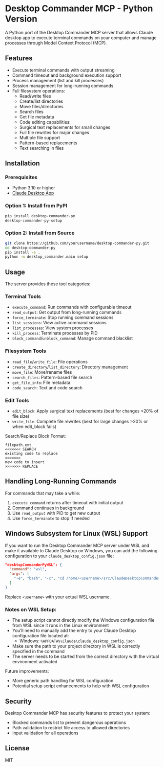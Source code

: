 # Desktop Commander MCP - Python Version

A Python port of the Desktop Commander MCP server that allows Claude desktop app to execute terminal commands on your computer and manage processes through Model Context Protocol (MCP).

## Features

- Execute terminal commands with output streaming
- Command timeout and background execution support
- Process management (list and kill processes)
- Session management for long-running commands
- Full filesystem operations:
  - Read/write files
  - Create/list directories
  - Move files/directories
  - Search files
  - Get file metadata
  - Code editing capabilities:
  - Surgical text replacements for small changes
  - Full file rewrites for major changes
  - Multiple file support
  - Pattern-based replacements
  - Text searching in files

## Installation

### Prerequisites

- Python 3.10 or higher
- [Claude Desktop App](https://claude.ai/download)

### Option 1: Install from PyPI

```bash
pip install desktop-commander-py
desktop-commander-py-setup
```

### Option 2: Install from Source

```bash
git clone https://github.com/yourusername/desktop-commander-py.git
cd desktop-commander-py
pip install -e .
python -m desktop_commander.main setup
```

## Usage

The server provides these tool categories:

### Terminal Tools
- `execute_command`: Run commands with configurable timeout
- `read_output`: Get output from long-running commands
- `force_terminate`: Stop running command sessions
- `list_sessions`: View active command sessions
- `list_processes`: View system processes
- `kill_process`: Terminate processes by PID
- `block_command`/`unblock_command`: Manage command blacklist

### Filesystem Tools
- `read_file`/`write_file`: File operations
- `create_directory`/`list_directory`: Directory management  
- `move_file`: Move/rename files
- `search_files`: Pattern-based file search
- `get_file_info`: File metadata
- `code_search`: Text and code search

### Edit Tools
- `edit_block`: Apply surgical text replacements (best for changes <20% of file size)
- `write_file`: Complete file rewrites (best for large changes >20% or when edit_block fails)

Search/Replace Block Format:
```
filepath.ext
<<<<<<< SEARCH
existing code to replace
=======
new code to insert
>>>>>>> REPLACE
```

## Handling Long-Running Commands

For commands that may take a while:

1. `execute_command` returns after timeout with initial output
2. Command continues in background
3. Use `read_output` with PID to get new output
4. Use `force_terminate` to stop if needed

## Windows Subsystem for Linux (WSL) Support

If you want to run the Desktop Commander MCP server under WSL and make it available to Claude Desktop on Windows, you can add the following configuration to your `claude_desktop_config.json` file:

```json
"desktopCommanderPyWSL": {
  "command": "wsl",
  "args": [
    "-e", "bash", "-c", "cd /home/<username>/src/ClaudeDesktopCommander/py && source venv/bin/activate && python -m desktop_commander.mcp_server"
  ]
}
```

Replace `<username>` with your actual WSL username.

### Notes on WSL Setup:

- The setup script cannot directly modify the Windows configuration file from WSL since it runs in the Linux environment
- You'll need to manually add the entry to your Claude Desktop configuration file located at:
  - Windows: `%APPDATA%\Claude\claude_desktop_config.json`
- Make sure the path to your project directory in WSL is correctly specified in the command
- The server needs to be started from the correct directory with the virtual environment activated

Future improvements:
- More generic path handling for WSL configuration
- Potential setup script enhancements to help with WSL configuration

## Security

Desktop Commander MCP has security features to protect your system:

- Blocked commands list to prevent dangerous operations
- Path validation to restrict file access to allowed directories
- Input validation for all operations

## License

MIT